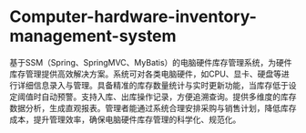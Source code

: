 # Computer-hardware-inventory-management-system
基于SSM（Spring、SpringMVC、MyBatis）的电脑硬件库存管理系统，为硬件库存管理提供高效解决方案。系统可对各类电脑硬件，如CPU、显卡、硬盘等进行详细信息录入与管理。具备精准的库存数量统计与实时更新功能，当库存低于设定阈值时自动预警。支持入库、出库操作记录，方便追溯查询。提供多维度的库存数据分析，生成直观报表。管理者能通过系统合理安排采购与销售计划，降低库存成本，提升管理效率，确保电脑硬件库存管理的科学化、规范化。 
